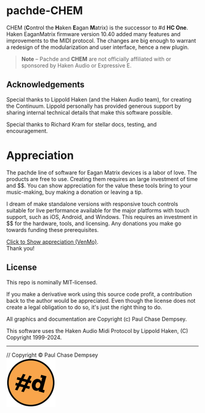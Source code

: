 # pachde-CHEM

CHEM (**C**ontrol the **H**aken **E**agan **M**atrix) is the successor to #d **HC One**.
Haken EaganMatrix firmware version 10.40 added many features and improvements to the MIDI protocol.
The changes are big enough to warrant a redesign of the modularization and user interface, hence a new plugin.

> **Note** –
> Pachde and **CHEM** are not officially affiliated with or sponsored by Haken Audio or Expressive E.

## Acknowledgements

Special thanks to Lippold Haken (and the Haken Audio team), for creating the Continuum.
Lippold personally has provided generous support by sharing internal technical details that make this software possible.

Special thanks to Richard Kram for stellar docs, testing, and encouragement.

# Appreciation

The pachde line of software for Eagan Matrix devices is a labor of love. The products are free to use.
Creating them requires an large investment of time and $$.
You can show appreciation for the value these tools bring to your music-making, buy making a donation or leaving a tip.

I dream of make standalone versions with responsive touch controls suitable for live performance available for the major platforms with touch support, such as iOS, Android, and Windows. This requires an investment in $$ for the hardware, tools, and licensing. Any donations you make go towards funding these prerequisites.

[Click to Show appreciation (VenMo)](https://venmo.com/u/pcdempsey). \
Thank you!

## License

This repo is nominally MIT-licensed.

If you make a derivative work using this source code profit, a contribution back to the author would be appreciated. Even though the license does not create a legal obligation to do so, it's just the right thing to do.

All graphics and documentation are Copyright (c) Paul Chase Dempsey.

This software uses the Haken Audio Midi Protocol by Lippold Haken, (C) Copyright 1999-2024.

---

// Copyright © Paul Chase Dempsey\
![pachde (#d) logo](./doc/image/Logo.svg)
